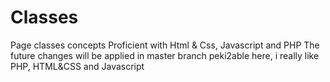 # Classes
Page classes concepts
Proficient with Html & Css, Javascript and PHP
The future changes will be applied in master branch
peki2able here, i really like PHP, HTML&CSS and Javascript
